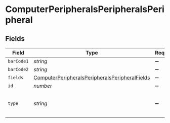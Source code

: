 # ComputerPeripheralsPeripheralsPeripheral


## Fields

| Field                                                                                                                   | Type                                                                                                                    | Required                                                                                                                | Description                                                                                                             | Example                                                                                                                 |
| ----------------------------------------------------------------------------------------------------------------------- | ----------------------------------------------------------------------------------------------------------------------- | ----------------------------------------------------------------------------------------------------------------------- | ----------------------------------------------------------------------------------------------------------------------- | ----------------------------------------------------------------------------------------------------------------------- |
| `barCode1`                                                                                                              | *string*                                                                                                                | :heavy_minus_sign:                                                                                                      | N/A                                                                                                                     |                                                                                                                         |
| `barCode2`                                                                                                              | *string*                                                                                                                | :heavy_minus_sign:                                                                                                      | N/A                                                                                                                     |                                                                                                                         |
| `fields`                                                                                                                | [ComputerPeripheralsPeripheralsPeripheralFields](../../models/shared/computerperipheralsperipheralsperipheralfields.md) | :heavy_minus_sign:                                                                                                      | N/A                                                                                                                     |                                                                                                                         |
| `id`                                                                                                                    | *number*                                                                                                                | :heavy_minus_sign:                                                                                                      | N/A                                                                                                                     | 1                                                                                                                       |
| `type`                                                                                                                  | *string*                                                                                                                | :heavy_minus_sign:                                                                                                      | Name of the peripheral type                                                                                             | Peripheral Type Name                                                                                                    |